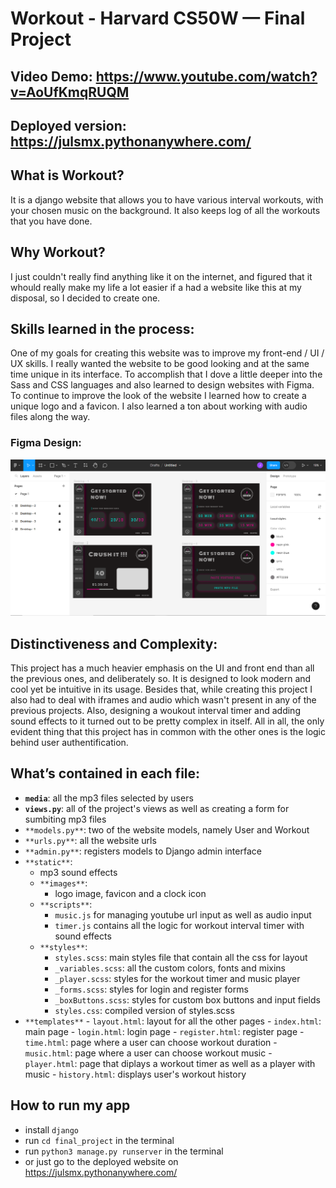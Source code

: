 # Workout - Harvard CS50W — Final Project
## Video Demo: https://www.youtube.com/watch?v=AoUfKmqRUQM
## Deployed version: https://julsmx.pythonanywhere.com/
## What is Workout?
It is a django website that allows you to have various interval workouts, with your chosen music on the background. It also keeps log of all the workouts that you have done.

## Why Workout?
I just couldn't really find anything like it on the internet, and figured that it whould really make my life a lot easier if a had a website like this at my disposal, so I decided to create one.

## Skills learned in the process:
One of my goals for creating this website was to improve my front-end / UI / UX skills. I really wanted the website to be good looking and at the same time unique in its interface. To accomplish that I dove a little deeper into the Sass and CSS languages and also learned to design websites with Figma. To continue to improve the look of the website I learned how to create a unique logo and a favicon. I also learned a ton about working with audio files along the way.

### Figma Design:
![Screenshot of a figma design](Screenshot.png)

## Distinctiveness and Complexity:
This project has a much heavier emphasis on the UI and front end than all the previous ones, and deliberately so. It is designed to look modern and cool yet be intuitive in its usage. Besides that, while creating this project I also had to deal with iframes and audio which wasn't present in any of the previous projects. Also, designing a woukout interval timer and adding sound effects to it turned out to be pretty complex in itself. All in all, the only evident thing that this project has in common with the other ones is the logic behind user authentification.

## What’s contained in each file:
- **`media`**:  all the mp3 files selected by users
- **`views.py`**:  all of the project's views as well as creating a form for sumbiting mp3 files
- `**models.py**`:  two of the website models, namely User and Workout 
- `**urls.py**`:  all the website urls 
- `**admin.py**`: registers models to Django admin interface
- `**static**`:
    -  mp3 sound effects
    -  `**images**`:
        - logo image, favicon and a clock icon
    -  `**scripts**`:
        - `music.js` for managing youtube url input as well as audio input
        - `timer.js` contains all the logic for workout interval timer with sound effects
    - `**styles**`:
        - `styles.scss`: main styles file that contain all the css for layout
        - `_variables.scss`: all the custom colors, fonts and mixins
        - `_player.scss`: styles for the workout timer and music player
        - `_forms.scss`: styles for login and register forms
        - `_boxButtons.scss`: styles for custom box buttons and input fields
        - `styles.css`: compiled version of styles.scss
- `**templates**`
        - `layout.html`: layout for all the other pages
        - `index.html`: main page
        - `login.html`: login page
        - `register.html`: register page
        - `time.html`: page where a user can choose workout duration
        - `music.html`: page where a user can choose workout music
        - `player.html`: page that diplays a workout timer as well as a player with music
        - `history.html`: displays user's workout history

## How to run my app
 - install `django`
 - run `cd final_project` in the terminal
 - run `python3 manage.py runserver` in the terminal
 - or just go to the deployed website on https://julsmx.pythonanywhere.com/
